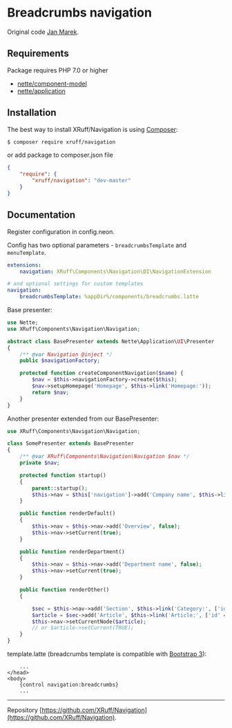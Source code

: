 Breadcrumbs navigation
======

Original code [Jan Marek](https://github.com/janmarek/Navigation).

Requirements
------------

Package requires PHP 7.0 or higher

- [nette/component-model](https://github.com/nette/component-model)
- [nette/application](https://github.com/nette/application)

Installation
------------

The best way to install XRuff/Navigation is using  [Composer](http://getcomposer.org/):

```sh
$ composer require xruff/navigation
```

or add package to composer.json file

```json
{
    "require": {
        "xruff/navigation": "dev-master"
    }
}

```


Documentation
------------

Register configuration in config.neon.

Config has two optional parameters - `breadcrumbsTemplate` and `menuTemplate`.

```yml
extensions:
    navigation: XRuff\Components\Navigation\DI\NavigationExtension

# and optional settings for custom templates
navigation:
    breadcrumbsTemplate: %appDir%/components/breadcrumbs.latte

```

Base presenter:

```php
use Nette;
use XRuff\Components\Navigation\Navigation;

abstract class BasePresenter extends Nette\Application\UI\Presenter
{
	/** @var Navigation @inject */
	public $navigationFactory;

	protected function createComponentNavigation($name) {
		$nav = $this->navigationFactory->create($this);
		$nav->setupHomepage('Homepage', $this->link('Homepage:'));
		return $nav;
	}
}
```

Another presenter extended from our BasePresenter:

```php
use XRuff\Components\Navigation\Navigation;

class SomePresenter extends BasePresenter
{
	/** @var XRuff\Components\Navigation\Navigation $nav */
	private $nav;

	protected function startup()
	{
		parent::startup();
		$this->nav = $this['navigation']->add('Company name', $this->link('Company:'));
	}

	public function renderDefault()
	{
		$this->nav = $this->nav->add('Overview', false);
		$this->nav->setCurrent(true);
	}

	public function renderDepartment()
	{
		$this->nav = $this->nav->add('Department name', false);
		$this->nav->setCurrent(true);
	}

	public function renderOther()
	{

		$sec = $this->nav->add('Section', $this->link('Category:', ['id' => 1]));
		$article = $sec->add('Article', $this->link('Article:', ['id' => 1]));
		$this->nav->setCurrentNode($article);
		// or $article->setCurrent(TRUE);
	}
}
```

template.latte (breadcrumbs template is compatible with [Bootstrap 3](https://getbootstrap.com/docs/3.3/components/#breadcrumbs)):

```smarty
    ...
</head>
<body>
    {control navigation:breadcrumbs}
    ...
```

-----

Repository [https://github.com/XRuff/Navigation](https://github.com/XRuff/Navigation).